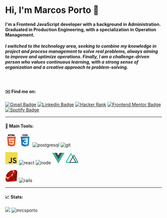 # Hi, I'm Marcos Porto 👋

#### I'm a Frontend JavaScript developer with a background in Administration. Graduated in Production Engineering, with a specialization in Operation Management. 

##### I switched to the technology area, seeking to combine my knowledge in project and process management to solve real problems, always aiming to improve and optimize operations. Finally, I am a challenge-driven person who values continuous learning, with a strong sense of organization and a creative approach to problem-solving.
<br>

#### ✉️ Find me on: 

[![Gmail Badge](https://img.shields.io/badge/-Gmail-%23333?style=for-the-badge&logo=gmail&logoColor=red&link=mailto:mrcsporto@gmail.com)](mailto:mrcsporto@gmail.com)
[![Linkedin Badge](https://img.shields.io/badge/-Linkedin-blue?style=for-the-badge&logo=Linkedin&logoColor=white&link=https://www.linkedin.com/in/marcosportorafael/)](https://www.linkedin.com/in/marcosportorafael/)
[![Hacker Rank](https://img.shields.io/badge/-Hackerrank-000?style=for-the-badge&logo=Hackerrank&logoColor=000link=https://www.hackerrank.com/mrcsporto?hr_r=1)](https://www.hackerrank.com/mrcsporto?hr_r=1)
[![Frontend Mentor Badge](https://img.shields.io/badge/-frontendmentor-lightgrey?style=for-the-badge&logo=frontendmentor&logoColor=black&link=https://github.com/mrcsporto)](https://www.frontendmentor.io/profile/mrcsporto)
[![Spotify Badge](https://img.shields.io/badge/-Spotify-3bb34b?style=for-the-badge&logo=Spotify&logoColor=161f16&link=https://open.spotify.com/user/mrcsporto)](https://open.spotify.com/user/mrcsporto)
<hr>

#### 🧰 Main Tools:

<p>
<img src="https://raw.githubusercontent.com/devicons/devicon/master/icons/html5/html5-original-wordmark.svg" alt="html5" width="40" height="40"/>
<img src="https://raw.githubusercontent.com/devicons/devicon/master/icons/css3/css3-original-wordmark.svg" alt="css3" width="40" height="40"/>
<img src="https://cdn.jsdelivr.net/gh/devicons/devicon/icons/postgresql/postgresql-plain.svg" alt="postgresql" width="40" height="40"/>
<img src="https://www.vectorlogo.zone/logos/git-scm/git-scm-icon.svg" alt="git" width="40" height="40"/>
</p>
<p>
<img src="https://raw.githubusercontent.com/devicons/devicon/master/icons/javascript/javascript-original.svg" alt="javascript" width="40" height="40"/>
<img src="https://cdn.jsdelivr.net/gh/devicons/devicon/icons/react/react-original.svg" alt="react" width="40" height="40"/>
<img src="https://cdn.jsdelivr.net/gh/devicons/devicon/icons/nodejs/nodejs-original.svg" alt="node" width="40" height="40"/>
<img src="https://raw.githubusercontent.com/devicons/devicon/master/icons/vuejs/vuejs-original.svg" alt="vue" width="40" height="40"/>
<img src="https://raw.githubusercontent.com/devicons/devicon/master/icons/nuxtjs/nuxtjs-original.svg" alt="vue" width="40" height="40"/>
</p>
<p>
<img src="https://raw.githubusercontent.com/devicons/devicon/master/icons/ruby/ruby-original.svg" alt="ruby" width="40" height="40"/>
<img src="https://cdn.jsdelivr.net/gh/devicons/devicon/icons/rails/rails-plain.svg" alt="rails" width="40" height="40"/>
</p>

<hr>

#### 📈 Stats:

<div align="left"> 
<img width="205em" src="https://github-readme-stats.vercel.app/api/top-langs/?username=mrcsporto&theme=tokyonight"/>
<img src="https://github-readme-stats.vercel.app/api?username=mrcsporto&show_icons=true&theme=tokyonight&locale=en" alt="mrcsporto" />
</div>


